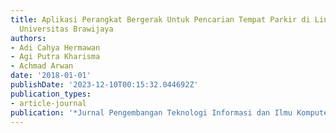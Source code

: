 ```yaml
---
title: Aplikasi Perangkat Bergerak Untuk Pencarian Tempat Parkir di Lingkungan Kampus
  Universitas Brawijaya
authors:
- Adi Cahya Hermawan
- Agi Putra Kharisma
- Achmad Arwan
date: '2018-01-01'
publishDate: '2023-12-10T00:15:32.044692Z'
publication_types:
- article-journal
publication: '*Jurnal Pengembangan Teknologi Informasi dan Ilmu Komputer*'
---
```

